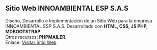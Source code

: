 ## Sitio Web INNOAMBIENTAL ESP S.A.S
Diseño, Desarrollo e Implementación de un Sitio Web para la empresa INNOAMBIENTAL ESP S.A.S.
Desarrollado con <b>HTML, CSS, JS PHP, MDBOOTSTRAP</b> <br />
Otros recursos: <b>PHPMAILER.</b> <br />
Enlace: <a href="https://innoambiental.co/" target="_blank">Visitar Sitio Web</a>
